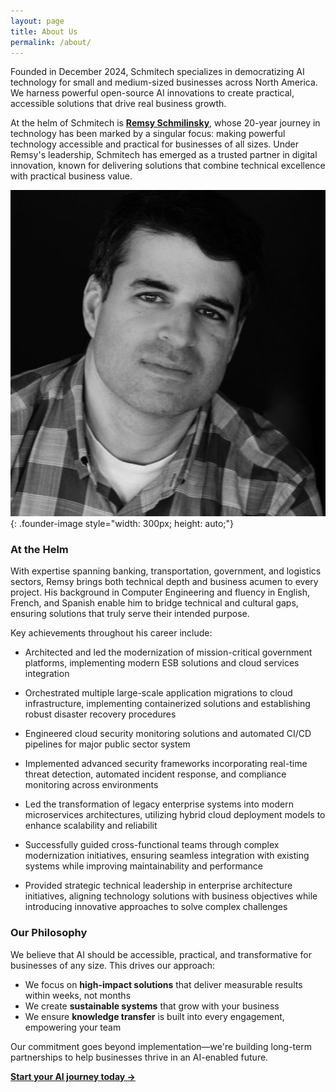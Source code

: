 ```yaml
---
layout: page
title: About Us
permalink: /about/
---
```


Founded in December 2024, Schmitech specializes in democratizing AI technology for small and medium-sized businesses across North America. We harness powerful open-source AI innovations to create practical, accessible solutions that drive real business growth.

At the helm of Schmitech is **<a href="https://www.linkedin.com/in/remsy" target="_blank" rel="noopener noreferrer">Remsy Schmilinsky</a>**, whose 20-year journey in technology has been marked by a singular focus: making powerful technology accessible and practical for businesses of all sizes. Under Remsy's leadership, Schmitech has emerged as a trusted partner in digital innovation, known for delivering solutions that combine technical excellence with practical business value.

![Remsy Schmilinsky](/assets/images/remsy.jpg){: .founder-image style="width: 300px; height: auto;"}

### At the Helm

With expertise spanning banking, transportation, government, and logistics sectors, Remsy brings both technical depth and business acumen to every project. His background in Computer Engineering and fluency in English, French, and Spanish enable him to bridge technical and cultural gaps, ensuring solutions that truly serve their intended purpose.

Key achievements throughout his career include:

- Architected and led the modernization of mission-critical government platforms, implementing modern ESB solutions and cloud services integration

- Orchestrated multiple large-scale application migrations to cloud infrastructure, implementing containerized solutions and establishing robust disaster recovery procedures

- Engineered cloud security monitoring solutions and automated CI/CD pipelines for major public sector system
  
- Implemented advanced security frameworks incorporating real-time threat detection, automated incident response, and compliance monitoring across environments

- Led the transformation of legacy enterprise systems into modern microservices architectures, utilizing hybrid cloud deployment models to enhance scalability and reliabilit
 
- Successfully guided cross-functional teams through complex modernization initiatives, ensuring seamless integration with existing systems while improving maintainability and performance

- Provided strategic technical leadership in enterprise architecture initiatives, aligning technology solutions with business objectives while introducing innovative approaches to solve complex challenges

### Our Philosophy

We believe that AI should be accessible, practical, and transformative for businesses of any size. This drives our approach:
- We focus on **high-impact solutions** that deliver measurable results within weeks, not months
- We create **sustainable systems** that grow with your business
- We ensure **knowledge transfer** is built into every engagement, empowering your team

Our commitment goes beyond implementation—we're building long-term partnerships to help businesses thrive in an AI-enabled future.

**[Start your AI journey today →](/contact)**